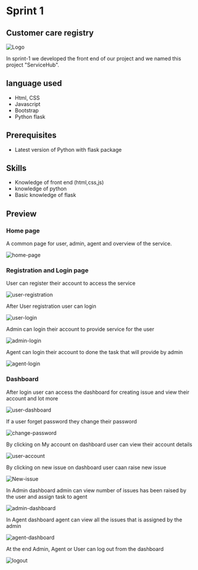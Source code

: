 # Sprint 1

## Customer care registry 


![Logo](https://user-images.githubusercontent.com/91838287/201382625-44c20f6d-83ae-4a4d-8633-32a586a75320.png)



In sprint-1 we developed the front end of our project and we named this project "ServiceHub".

## language used

- Html, CSS
- Javascript
- Bootstrap
- Python flask

## Prerequisites

- Latest version of Python with flask package

## Skills

- Knowledge of front end (html,css,js)
- knowledge of python
- Basic knowledge of flask

## Preview

### Home page 

A common page for user, admin, agent and overview of the service.

![home-page](https://user-images.githubusercontent.com/91838287/201384151-2edbc3ff-0c8f-405d-b8ea-80827c0409b8.png)

### Registration and Login page

User can register their account to access the service

![user-registration](https://user-images.githubusercontent.com/91838287/201384500-1a17008a-1812-4880-9a6b-ba9062591b6c.png)

After User registration user can login

![user-login](https://user-images.githubusercontent.com/91838287/201385322-9fd0964b-198b-430a-92de-c7450299a208.png)

Admin can login their account to provide service for the user

![admin-login](https://user-images.githubusercontent.com/91838287/201385418-1e601621-e715-4bcc-87a1-218f23b42b95.png)

Agent can login their account to done the task that will provide by admin

![agent-login](https://user-images.githubusercontent.com/91838287/201385458-b9d9d291-2ffd-4a8b-94e9-2e2e47122b80.png)

### Dashboard

After login user can access the dashboard for creating issue and view their account and lot more

![user-dashboard](https://user-images.githubusercontent.com/91838287/201386156-e8f173d2-c76a-4625-ad4c-825c274afbcd.png)

If a user forget password they change their password

![change-password](https://user-images.githubusercontent.com/91838287/201386256-3b905a6b-2c56-4aba-bc2d-ae1a553a88b8.png)

By clicking on My account on dashboard user can view their account details

![user-account](https://user-images.githubusercontent.com/91838287/201386449-eb3d5d9d-ecd8-4a6c-80b1-588e8ad6516d.png)

By clicking on new issue on dashboard user caan raise new issue

![New-issue](https://user-images.githubusercontent.com/91838287/201386659-23c2a9bd-c132-4cac-9a23-99f240523857.png)

In Admin dashboard admin can view number of issues has been raised by the user and assign task to agent

![admin-dashboard](https://user-images.githubusercontent.com/91838287/201386914-a380c35b-591a-4ea0-9f49-ce5798a52fbc.png)

In Agent dashboard agent can view all the issues that is assigned by the admin

![agent-dashboard](https://user-images.githubusercontent.com/91838287/201387113-6f52dc8b-aad5-4905-bce8-005ef1c95b9e.png)

At the end Admin, Agent or User can log out from the dashboard

![logout](https://user-images.githubusercontent.com/91838287/201387265-37853f3b-fba4-446c-b5d9-5700e28e84b6.png)





